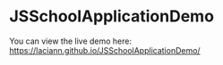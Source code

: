 # JSSchoolApplicationDemo
You can view the live demo here: https://laciann.github.io/JSSchoolApplicationDemo/

